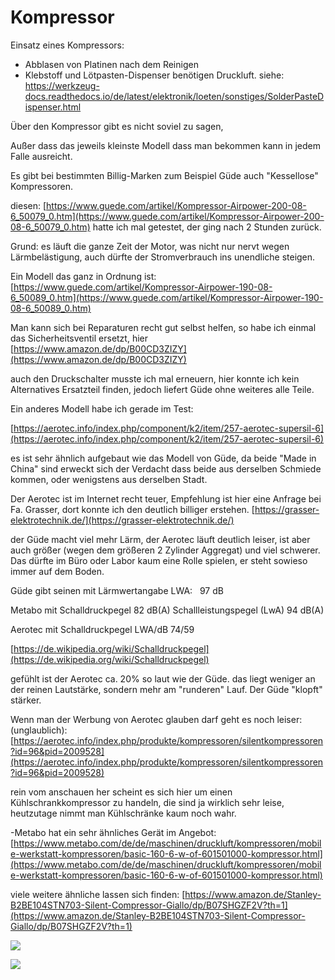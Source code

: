 # Kompressor

Einsatz eines Kompressors:

*   Abblasen von Platinen nach dem Reinigen
*   Klebstoff und Lötpasten-Dispenser benötigen Druckluft. siehe: https://werkzeug-docs.readthedocs.io/de/latest/elektronik/loeten/sonstiges/SolderPasteDispenser.html

Über den Kompressor gibt es nicht soviel zu sagen, 

Außer dass das jeweils kleinste Modell dass man bekommen kann in jedem Falle ausreicht. 

Es gibt bei bestimmten Billig-Marken zum Beispiel Güde auch "Kessellose" Kompressoren. 

diesen: [https://www.guede.com/artikel/Kompressor-Airpower-200-08-6_50079_0.htm](https://www.guede.com/artikel/Kompressor-Airpower-200-08-6_50079_0.htm) hatte ich mal getestet, der ging nach 2 Stunden zurück.

Grund: es läuft die ganze Zeit der Motor, was nicht nur nervt wegen Lärmbelästigung, auch dürfte der Stromverbrauch ins unendliche steigen. 

Ein Modell das ganz in Ordnung ist: [https://www.guede.com/artikel/Kompressor-Airpower-190-08-6_50089_0.htm](https://www.guede.com/artikel/Kompressor-Airpower-190-08-6_50089_0.htm)

Man kann sich bei Reparaturen recht gut selbst helfen, so habe ich einmal das Sicherheitsventil ersetzt, hier [https://www.amazon.de/dp/B00CD3ZIZY](https://www.amazon.de/dp/B00CD3ZIZY)

auch den Druckschalter musste ich mal erneuern, hier konnte ich kein Alternatives Ersatzteil finden, jedoch liefert Güde ohne weiteres alle Teile.

Ein anderes Modell habe ich gerade im Test:

[https://aerotec.info/index.php/component/k2/item/257-aerotec-supersil-6](https://aerotec.info/index.php/component/k2/item/257-aerotec-supersil-6)

es ist sehr ähnlich aufgebaut wie das Modell von Güde, da beide "Made in China" sind erweckt sich der Verdacht dass beide aus derselben Schmiede kommen, oder wenigstens aus derselben Stadt. 

Der Aerotec ist im Internet recht teuer, Empfehlung ist hier eine Anfrage bei Fa. Grasser, dort konnte ich den deutlich billiger erstehen. [https://grasser-elektrotechnik.de/](https://grasser-elektrotechnik.de/)

der Güde macht viel mehr Lärm, der Aerotec läuft deutlich leiser, ist aber auch größer (wegen dem größeren 2 Zylinder Aggregat) und viel schwerer. Das dürfte im Büro oder Labor kaum eine Rolle spielen, er steht sowieso immer auf dem Boden. 

Güde gibt seinen mit Lärmwertangabe LWA:   97 dB

Metabo mit Schalldruckpegel 82 dB(A) Schallleistungspegel (LwA) 94 dB(A)

Aerotec mit Schalldruckpegel LWA/dB 74/59

[https://de.wikipedia.org/wiki/Schalldruckpegel](https://de.wikipedia.org/wiki/Schalldruckpegel)

gefühlt ist der Aerotec ca. 20% so laut wie der Güde. das liegt weniger an der reinen Lautstärke, sondern mehr am "runderen" Lauf. Der Güde "klopft" stärker.

Wenn man der Werbung von Aerotec glauben darf geht es noch leiser: (unglaublich): [https://aerotec.info/index.php/produkte/kompressoren/silentkompressoren?id=96&pid=2009528](https://aerotec.info/index.php/produkte/kompressoren/silentkompressoren?id=96&pid=2009528)

rein vom anschauen her scheint es sich hier um einen Kühlschrankkompressor zu handeln, die sind ja wirklich sehr leise, heutzutage nimmt man Kühlschränke kaum noch wahr. 

\-Metabo hat ein sehr ähnliches Gerät im Angebot: [https://www.metabo.com/de/de/maschinen/druckluft/kompressoren/mobile-werkstatt-kompressoren/basic-160-6-w-of-601501000-kompressor.html](https://www.metabo.com/de/de/maschinen/druckluft/kompressoren/mobile-werkstatt-kompressoren/basic-160-6-w-of-601501000-kompressor.html)

viele weitere ähnliche lassen sich finden: [https://www.amazon.de/Stanley-B2BE104STN703-Silent-Compressor-Giallo/dp/B07SHGZF2V?th=1](https://www.amazon.de/Stanley-B2BE104STN703-Silent-Compressor-Giallo/dp/B07SHGZF2V?th=1)

![](https://user-images.githubusercontent.com/69573151/204131003-38b0380a-4325-45fc-ba7e-4b6697d4f0e6.jpg)

![](https://user-images.githubusercontent.com/69573151/204131019-a447e48f-9992-4012-b709-5c2aa7b32da4.jpg)

